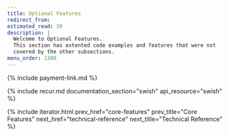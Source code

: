 ```yaml
---
title: Optional Features
redirect_from:
estimated_read: 30
description: |
  Welcome to Optional Features.
  This section has extented code examples and features that were not
  covered by the other subsections.
menu_order: 1300
---
```


{% include payment-link.md %}

{% include recur.md documentation_section="swish" api_resource="swish" %}

{% include iterator.html prev_href="core-features" prev_title="Core Features"
next_href="technical-reference" next_title="Technical Reference" %}

